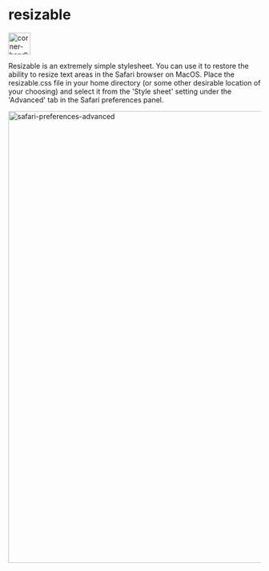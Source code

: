 # resizable

<img width="44" alt="corner-handles-restored" src="https://user-images.githubusercontent.com/306867/116627657-c6805b80-a90a-11eb-9e5a-c9945a172d75.png">

Resizable is an extremely simple stylesheet. You can use it to restore the ability to resize text areas in the Safari browser on MacOS. Place the resizable.css file in your home directory (or some other desirable location of your choosing) and select it from the 'Style sheet' setting under the 'Advanced' tab in the Safari preferences panel.

<img width="904" alt="safari-preferences-advanced" src="https://user-images.githubusercontent.com/306867/116627442-64275b00-a90a-11eb-8908-26de5e3c5786.png">
